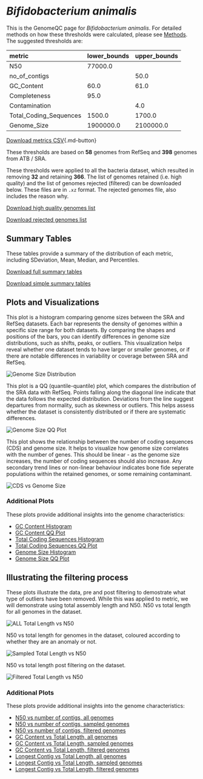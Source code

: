 # *Bifidobacterium animalis*

This is the GenomeQC page for *Bifidobacterium animalis*. For detailed methods on how these thresholds were calculated, please see [Methods](../../methods.md).
The suggested thresholds are: 

| metric                 | lower_bounds   | upper_bounds   |
|:-----------------------|:---------------|:---------------|
| N50                    | 77000.0        |                |
| no_of_contigs          |                | 50.0           |
| GC_Content             | 60.0           | 61.0           |
| Completeness           | 95.0           |                |
| Contamination          |                | 4.0            |
| Total_Coding_Sequences | 1500.0         | 1700.0         |
| Genome_Size            | 1900000.0      | 2100000.0      |

[Download metrics CSV](Bifidobacterium_animalis_metrics.csv){.md-button}


These thresholds are based on **58** genomes from RefSeq and **398** genomes from ATB / SRA.

These thresholds were applied to all the bacteria dataset, which resulted in removing **32** and retaining **366**.
The list of genomes retained (i.e. high quality) and the list of genomes rejected (filtered) can be downloaded below. These files are in `.xz` format. The rejected genomes file, also includes the reason why.

[Download high quality genomes list](Bifidobacterium_animalis_high_quality_genomes.csv.xz)


[Download rejected genomes list](Bifidobacterium_animalis_filtered_out_genomes.csv.xz)



## Summary Tables
These tables provide a summary of the distribution of each metric, including SDeviation, Mean, Median, and Percentiles.

[Download full summary tables](summary.csv)

[Download simple summary tables](selected_summary.csv)

## Plots and Visualizations

This plot is a histogram comparing genome sizes between the SRA and RefSeq datasets. Each bar represents the density of genomes within a specific size range for both datasets. By comparing the shapes and positions of the bars, you can identify differences in genome size distributions, such as shifts, peaks, or outliers. This visualization helps reveal whether one dataset tends to have larger or smaller genomes, or if there are notable differences in variability or coverage between SRA and RefSeq.

![Genome Size Distribution](Genome_Size_refseq_histogram_kde.png)

This plot is a QQ (quantile-quantile) plot, which compares the distribution of the SRA data with RefSeq. Points falling along the diagonal line indicate that the data follows the expected distribution. Deviations from the line suggest departures from normality, such as skewness or outliers. This helps assess whether the dataset is consistently distributed or if there are systematic differences.

![Genome Size QQ Plot](Genome_Size_refseq_qqplot.png)

This plot shows the relationship between the number of coding sequences (CDS) and genome size. It helps to visualize how genome size correlates with the number of genes. This should be linear - as the genome size increases, the number of coding sequences should also increase. Any secondary trend lines or non-linear behaviour indicates bone fide seperate populations within the retained genomes, or some remaining contaminant. 

![CDS vs Genome Size](Bifidobacterium_animalis_CDS_vs_Genome_Size.png)

### Additional Plots

These plots provide additional insights into the genome characteristics:

- [GC Content Histogram](GC_Content_refseq_histogram_kde.png)
- [GC Content QQ Plot](GC_Content_refseq_qqplot.png)
- [Total Coding Sequences Histogram](Total_Coding_Sequences_refseq_histogram_kde.png)
- [Total Coding Sequences QQ Plot](Total_Coding_Sequences_refseq_qqplot.png)
- [Genome Size Histogram](Genome_Size_refseq_histogram_kde.png)
- [Genome Size QQ Plot](Genome_Size_refseq_qqplot.png)
## Illustrating the filtering process
These plots illustrate the data, pre and post filtering to demostrate what type of outliers have been removed. While this was applied to metric, we will demonstrate using total assembly length and N50.
N50 vs total length for all genomes in the dataset.

![ALL Total Length vs N50](Bifidobacterium_animalis_all_total_length_N50.png)

N50 vs total length for genomes in the dataset, coloured according to whether they are an anomaly or not.

![Sampled Total Length vs N50](Bifidobacterium_animalis_sample_total_length_N50.png)

N50 vs total length post filtering on the dataset.

![Filtered Total Length vs N50](Bifidobacterium_animalis_filt_total_length_N50.png)

### Additional Plots

These plots provide additional insights into the genome characteristics:

- [N50 vs number of contigs, all genomes](Bifidobacterium_animalis_all_N50_number.png)
- [N50 vs number of contigs, sampled genomes](Bifidobacterium_animalis_sample_N50_number.png)
- [N50 vs number of contigs, filtered genomes](Bifidobacterium_animalis_filt_N50_number.png)
- [GC Content vs Total Length, all genomes](Bifidobacterium_animalis_all_total_length_GC_Content.png)
- [GC Content vs Total Length, sampled genomes](Bifidobacterium_animalis_sample_total_length_GC_Content.png)
- [GC Content vs Total Length, filtered genomes](Bifidobacterium_animalis_filt_total_length_GC_Content.png)
- [Longest Contig vs Total Length, all genomes](Bifidobacterium_animalis_all_total_length_longest.png)
- [Longest Contig vs Total Length, sampled genomes](Bifidobacterium_animalis_sample_total_length_longest.png)
- [Longest Contig vs Total Length, filtered genomes](Bifidobacterium_animalis_filt_total_length_longest.png)
